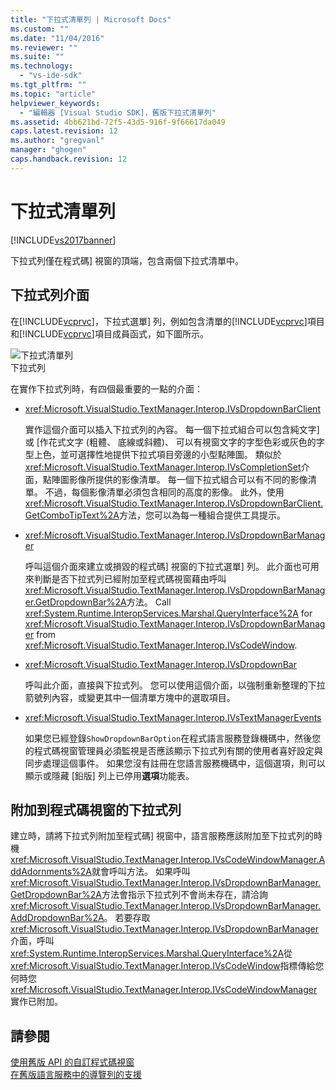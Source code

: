 ```yaml
---
title: "下拉式清單列 | Microsoft Docs"
ms.custom: ""
ms.date: "11/04/2016"
ms.reviewer: ""
ms.suite: ""
ms.technology: 
  - "vs-ide-sdk"
ms.tgt_pltfrm: ""
ms.topic: "article"
helpviewer_keywords: 
  - "編輯器 [Visual Studio SDK]，舊版下拉式清單列"
ms.assetid: 4bb621bd-72f5-43d5-916f-9f66617da049
caps.latest.revision: 12
ms.author: "gregvanl"
manager: "ghogen"
caps.handback.revision: 12
---
```

# 下拉式清單列
[!INCLUDE[vs2017banner](../code-quality/includes/vs2017banner.md)]

下拉式列僅在程式碼\] 視窗的頂端，包含兩個下拉式清單中。  
  
## 下拉式列介面  
 在[!INCLUDE[vcprvc](../debugger/includes/vcprvc_md.md)]，下拉式選單\] 列，例如包含清單的[!INCLUDE[vcprvc](../debugger/includes/vcprvc_md.md)]項目和[!INCLUDE[vcprvc](../debugger/includes/vcprvc_md.md)]項目成員函式，如下圖所示。  
  
 ![下拉式清單列](../extensibility/media/vsdropdown_bar.gif "vsDropdown\_bar")  
下拉式列  
  
 在實作下拉式列時，有四個最重要的一點的介面：  
  
-   <xref:Microsoft.VisualStudio.TextManager.Interop.IVsDropdownBarClient>  
  
     實作這個介面可以插入下拉式列的內容。  每一個下拉式組合可以包含純文字\] 或 \[作花式文字 \(粗體、 底線或斜體\)、 可以有視窗文字的字型色彩或灰色的字型上色，並可選擇性地提供下拉式項目旁邊的小型點陣圖。  類似於<xref:Microsoft.VisualStudio.TextManager.Interop.IVsCompletionSet>介面，點陣圖影像所提供的影像清單。  每一個下拉式組合可以有不同的影像清單。 不過，每個影像清單必須包含相同的高度的影像。  此外，使用<xref:Microsoft.VisualStudio.TextManager.Interop.IVsDropdownBarClient.GetComboTipText%2A>方法，您可以為每一種組合提供工具提示。  
  
-   <xref:Microsoft.VisualStudio.TextManager.Interop.IVsDropdownBarManager>  
  
     呼叫這個介面來建立或損毀的程式碼\] 視窗的下拉式選單\] 列。  此介面也可用來判斷是否下拉式列已經附加至程式碼視窗藉由呼叫<xref:Microsoft.VisualStudio.TextManager.Interop.IVsDropdownBarManager.GetDropdownBar%2A>方法。  Call <xref:System.Runtime.InteropServices.Marshal.QueryInterface%2A> for <xref:Microsoft.VisualStudio.TextManager.Interop.IVsDropdownBarManager> from <xref:Microsoft.VisualStudio.TextManager.Interop.IVsCodeWindow>.  
  
-   <xref:Microsoft.VisualStudio.TextManager.Interop.IVsDropdownBar>  
  
     呼叫此介面，直接與下拉式列。  您可以使用這個介面，以強制重新整理的下拉箭號列內容，或變更其中一個清單方塊中的選取項目。  
  
-   <xref:Microsoft.VisualStudio.TextManager.Interop.IVsTextManagerEvents>  
  
     如果您已經登錄`ShowDropdownBarOption`在程式語言服務登錄機碼中，然後您的程式碼視窗管理員必須監視是否應該顯示下拉式列有關的使用者喜好設定與同步處理這個事件。  如果您沒有註冊在您語言服務機碼中，這個選項，則可以顯示或隱藏 \[鉛版\] 列上已停用**選項**功能表。  
  
## 附加到程式碼視窗的下拉式列  
 建立時，請將下拉式列附加至程式碼\] 視窗中，語言服務應該附加至下拉式列的時機<xref:Microsoft.VisualStudio.TextManager.Interop.IVsCodeWindowManager.AddAdornments%2A>就會呼叫方法。  如果呼叫<xref:Microsoft.VisualStudio.TextManager.Interop.IVsDropdownBarManager.GetDropdownBar%2A>方法會指示下拉式列不會尚未存在，請洽詢<xref:Microsoft.VisualStudio.TextManager.Interop.IVsDropdownBarManager.AddDropdownBar%2A>。  若要存取<xref:Microsoft.VisualStudio.TextManager.Interop.IVsDropdownBarManager>介面，呼叫<xref:System.Runtime.InteropServices.Marshal.QueryInterface%2A>從<xref:Microsoft.VisualStudio.TextManager.Interop.IVsCodeWindow>指標傳給您何時您<xref:Microsoft.VisualStudio.TextManager.Interop.IVsCodeWindowManager>實作已附加。  
  
## 請參閱  
 [使用舊版 API 的自訂程式碼視窗](../extensibility/customizing-code-windows-by-using-the-legacy-api.md)   
 [在舊版語言服務中的導覽列的支援](../extensibility/internals/support-for-the-navigation-bar-in-a-legacy-language-service.md)